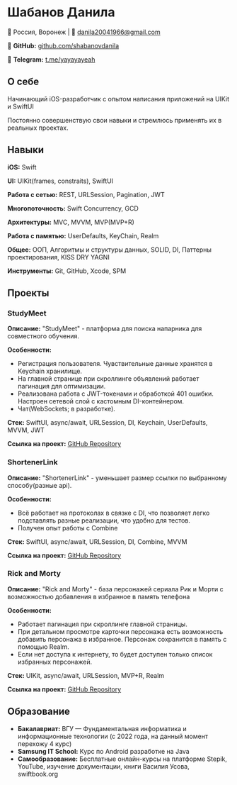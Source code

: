 # Шабанов Данила

📍 Россия, Воронеж | 📧 danila20041966@gmail.com

🔗 **GitHub:** [github.com/shabanovdanila](https://github.com/shabanovdanila)  

🔗 **Telegram:** [t.me/yayayayeah](https://t.me/yayayayeah)  

## О себе  
Начинающий iOS-разработчик с опытом написания приложений на UIKit и SwiftUI

Постоянно совершенствую свои навыки и стремлюсь применять их в реальных проектах.  

## Навыки  
**iOS:** Swift

**UI:** UIKit(frames, constraits), SwiftUI

**Работа с сетью:** REST, URLSession, Pagination, JWT  

**Многопоточность:** Swift Concurrency, GCD

**Архитектуры:** MVC, MVVM, MVP(MVP+R)

**Работа с памятью:** UserDefaults, KeyChain, Realm

**Общее:** ООП, Алгоритмы и структуры данных, SOLID, DI, Паттерны проектирования, KISS DRY YAGNI

**Инструменты:** Git, GitHub, Xcode, SPM  

## Проекты

### StudyMeet
**Описание:** "StudyMeet" - платформа для поиска напарника для совместного обучения.

**Особенности:** 
- Регистрация пользователя. Чувствительные данные хранятся в Keychain хранилище.
- На главной странице при скроллинге объявлений работает пагинация для оптимизации.
- Реализована работа с JWT-токенами и обработкой 401 ошибки. Настроен сетевой слой с кастомным DI-контейнером.
- Чат(WebSockets; в разработке).
  
**Стек:** SwiftUI, async/await, URLSession, DI, Keychain, UserDefaults, MVVM, JWT

**Ссылка на проект:** [GitHub Repository](https://github.com/shabanovdanila/studymeet) 


### ShortenerLink
**Описание:** "ShortenerLink" - уменьшает размер ссылки по выбранному способу(разные api).

**Особенности:** 
- Всё работает на протоколах в связке с DI, что позволяет легко подставлять разные реализации, что удобно для тестов.
- Получен опыт работы с Combine
  
**Стек:** SwiftUI, async/await, URLSession, DI, Combine, MVVM

**Ссылка на проект:** [GitHub Repository](https://github.com/shabanovdanila/ShortenerLink) 


### Rick and Morty
**Описание:** "Rick and Morty" - база персонажей сериала Рик и Морти с возможностью добавления в избранное в память телефона

**Особенности:** 
- Работает пагинация при скроллинге главной страницы.
- При детальном просмотре карточки персонажа есть возможность добавить персонажа в избранное. Персонаж сохранится в память с помощью Realm. 
- Если нет доступа к интернету, то будет доступен только список избранных персонажей.
  
**Стек:** UIKit, async/await, URLSession, MVP+R, Realm

**Ссылка на проект:** [GitHub Repository](https://github.com/shabanovdanila/RickAndMorty) 

## Образование
- **Бакалавриат:** ВГУ — Фундаментальная информатика и информационные технологии (с 2022 года, на данный момент перехожу 4 курс)
- **Samsung IT School:** Курс по Android разработке на Java
- **Самообразование:** Бесплатные онлайн-курсы на платформe Stepik, YouTube, изучение документации, книги Василия Усова, swiftbook.org
